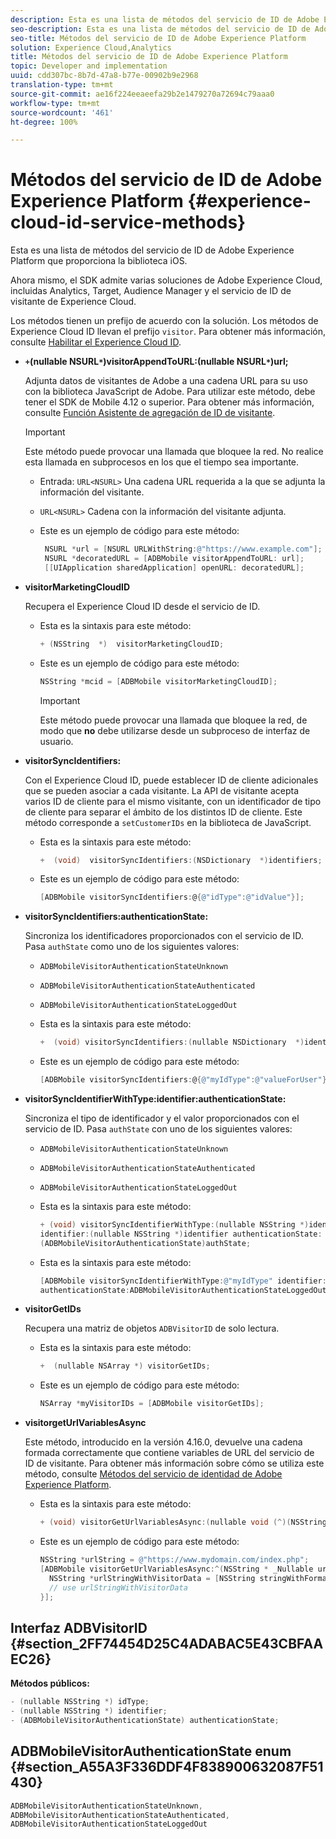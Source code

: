 ```yaml
---
description: Esta es una lista de métodos del servicio de ID de Adobe Experience Platform que proporciona la biblioteca iOS.
seo-description: Esta es una lista de métodos del servicio de ID de Adobe Experience Platform que proporciona la biblioteca iOS.
seo-title: Métodos del servicio de ID de Adobe Experience Platform
solution: Experience Cloud,Analytics
title: Métodos del servicio de ID de Adobe Experience Platform
topic: Developer and implementation
uuid: cdd307bc-8b7d-47a8-b77e-00902b9e2968
translation-type: tm+mt
source-git-commit: ae16f224eeaeefa29b2e1479270a72694c79aaa0
workflow-type: tm+mt
source-wordcount: '461'
ht-degree: 100%

---
```



# Métodos del servicio de ID de Adobe Experience Platform {#experience-cloud-id-service-methods}

Esta es una lista de métodos del servicio de ID de Adobe Experience Platform que proporciona la biblioteca iOS.

Ahora mismo, el SDK admite varias soluciones de Adobe Experience Cloud, incluidas Analytics, Target, Audience Manager y el servicio de ID de visitante de Experience Cloud.

Los métodos tienen un prefijo de acuerdo con la solución. Los métodos de Experience Cloud ID llevan el prefijo `visitor`. Para obtener más información, consulte [Habilitar el Experience Cloud ID](/help/ios/marketing-cloud/mcvid.md).

* **`+`(nullable NSURL`*`)visitorAppendToURL:(nullable NSURL`*`)url;**

   Adjunta datos de visitantes de Adobe a una cadena URL para su uso con la biblioteca JavaScript de Adobe. Para utilizar este método, debe tener el SDK de Mobile 4.12 o superior. Para obtener más información, consulte [Función Asistente de agregación de ID de visitante](https://docs.adobe.com/content/help/es-ES/id-service/using/id-service-api/methods/appendvisitorid.html).

   >[!IMPORTANT]
   >
   >Este método puede provocar una llamada que bloquee la red. No realice esta llamada en subprocesos en los que el tiempo sea importante.

   * Entrada: `URL<NSURL>`
Una cadena URL requerida a la que se adjunta la información del visitante.
   * `URL<NSURL>`
Cadena con la información del visitante adjunta.

   * Este es un ejemplo de código para este método:

      ```objective-c
       NSURL *url = [NSURL URLWithString:@"https://www.example.com"];  
       NSURL *decoratedURL = [ADBMobile visitorAppendToURL: url];  
       [[UIApplication sharedApplication] openURL: decoratedURL];  
      ```

* **visitorMarketingCloudID**

   Recupera el Experience Cloud ID desde el servicio de ID.

   * Esta es la sintaxis para este método:

      ```objective-c
      + (NSString  *)  visitorMarketingCloudID;
      ```

   * Este es un ejemplo de código para este método:

      ```objective-c
      NSString *mcid = [ADBMobile visitorMarketingCloudID]; 
      ```

      >[!IMPORTANT]
      >
      >Este método puede provocar una llamada que bloquee la red, de modo que **no** debe utilizarse desde un subproceso de interfaz de usuario.

* **visitorSyncIdentifiers:**

   Con el Experience Cloud ID, puede establecer ID de cliente adicionales que se pueden asociar a cada visitante. La API de visitante acepta varios ID de cliente para el mismo visitante, con un identificador de tipo de cliente para separar el ámbito de los distintos ID de cliente. Este método corresponde a `setCustomerIDs` en la biblioteca de JavaScript.

   * Esta es la sintaxis para este método:

      ```objective-c
      +  (void)  visitorSyncIdentifiers:(NSDictionary  *)identifiers;
      ```

   * Este es un ejemplo de código para este método:

      ```objective-c
      [ADBMobile visitorSyncIdentifiers:@{@"idType":@"idValue"}];
      ```

* **visitorSyncIdentifiers:authenticationState:**

   Sincroniza los identificadores proporcionados con el servicio de ID. Pasa `authState` como uno de los siguientes valores:

   * `ADBMobileVisitorAuthenticationStateUnknown`
   * `ADBMobileVisitorAuthenticationStateAuthenticated`
   * `ADBMobileVisitorAuthenticationStateLoggedOut`

   * Esta es la sintaxis para este método:

      ```objective-c
      +  (void) visitorSyncIdentifiers:(nullable NSDictionary  *)identifiers  authenticationState:(ADBMobileVisitorAuthenticationState)authState; 
      ```

   * Este es un ejemplo de código para este método:

      ```objective-c
      [ADBMobile visitorSyncIdentifiers:@{@"myIdType":@"valueForUser"}  authenticationState:ADBMobileVisitorAuthenticationStateAuthenticated]; 
      ```

* **visitorSyncIdentifierWithType:identifier:authenticationState:**

   Sincroniza el tipo de identificador y el valor proporcionados con el servicio de ID. Pasa `authState` con uno de los siguientes valores:

   * `ADBMobileVisitorAuthenticationStateUnknown`
   * `ADBMobileVisitorAuthenticationStateAuthenticated`
   * `ADBMobileVisitorAuthenticationStateLoggedOut`

   * Esta es la sintaxis para este método:

      ```objective-c
      + (void) visitorSyncIdentifierWithType:(nullable NSString *)identifierType  
      identifier:(nullable NSString *)identifier authenticationState:
      (ADBMobileVisitorAuthenticationState)authState; 
      ```

   * Esta es la sintaxis para este método:

      ```objective-c
      [ADBMobile visitorSyncIdentifierWithType:@"myIdType" identifier:@"valueForUser"  
      authenticationState:ADBMobileVisitorAuthenticationStateLoggedOut]; 
      ```

* **visitorGetIDs**

   Recupera una matriz de objetos `ADBVisitorID` de solo lectura.

   * Esta es la sintaxis para este método:

      ```objective-c
      +  (nullable NSArray *) visitorGetIDs;
      ```

   * Este es un ejemplo de código para este método:

      ```objective-c
      NSArray *myVisitorIDs = [ADBMobile visitorGetIDs];
      ```

* **visitorgetUrlVariablesAsync**

   Este método, introducido en la versión 4.16.0, devuelve una cadena formada correctamente que contiene variables de URL del servicio de ID de visitante. Para obtener más información sobre cómo se utiliza este método, consulte [Métodos del servicio de identidad de Adobe Experience Platform](/help/ios/reference/hybrid-app.md).

   * Esta es la sintaxis para este método:

      ```objectivec
      + (void) visitorGetUrlVariablesAsync:(nullable void (^)(NSString* __nullable urlVariables))callback;
      ```

   * Este es un ejemplo de código para este método:

      ```objectivec
      NSString *urlString = @"https://www.mydomain.com/index.php"; 
      [ADBMobile visitorGetUrlVariablesAsync:^(NSString * _Nullable urlVariables) { 
        NSString *urlStringWithVisitorData = [NSString stringWithFormat:@"%@?%@", urlString, urlVariables]; 
        // use urlStringWithVisitorData 
      }];
      ```

## Interfaz ADBVisitorID {#section_2FF74454D25C4ADABAC5E43CBFAAEC26}

**Métodos públicos:**

```objective-c
- (nullable NSString *) idType; 
- (nullable NSString *) identifier; 
- (ADBMobileVisitorAuthenticationState) authenticationState; 
```

## ADBMobileVisitorAuthenticationState enum {#section_A55A3F336DDF4F838900632087F51430}

```objective-c
ADBMobileVisitorAuthenticationStateUnknown, 
ADBMobileVisitorAuthenticationStateAuthenticated, 
ADBMobileVisitorAuthenticationStateLoggedOut
```


